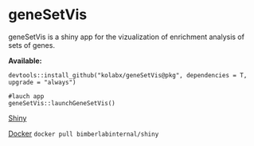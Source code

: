 
# geneSetVis
geneSetVis is a shiny app for the vizualization of enrichment analysis of sets of genes.

**Available:**
  ```
  devtools::install_github("kolabx/geneSetVis@pkg", dependencies = T, upgrade = "always")
  
  #lauch app
  geneSetVis::launchGeneSetVis()
  ```
[Shiny](https://kolabx.shinyapps.io/genesetvis/)

[Docker](https://hub.docker.com/r/bimberlabinternal/shiny) `docker pull bimberlabinternal/shiny`

